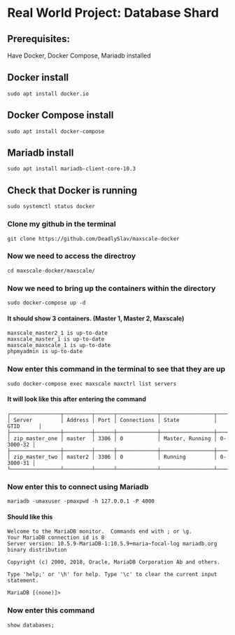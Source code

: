 # Real World Project: Database Shard
## Prerequisites:
Have Docker, Docker Compose, Mariadb installed

## Docker install
```
sudo apt install docker.io
```
## Docker Compose install
```
sudo apt install docker-compose
```
## Mariadb install
```
sudo apt install mariadb-client-core-10.3 
```
## Check that Docker is running
```
sudo systemctl status docker
```


### Clone my github in the terminal
```
git clone https://github.com/DeadlySlav/maxscale-docker
```
### Now we need to access the directroy 
```
cd maxscale-docker/maxscale/
```
### Now we need to bring up the containers within the directory
```
sudo docker-compose up -d
```
#### It should show 3 containers. (Master 1, Master 2, Maxscale) 
```
maxscale_master2_1 is up-to-date
maxscale_master_1 is up-to-date
maxscale_maxscale_1 is up-to-date
phpmyadmin is up-to-date
```
### Now enter this command in the terminal to see that they are up
```
sudo docker-compose exec maxscale maxctrl list servers
```
#### It will look like this after entering the command 
```
┌────────────────┬─────────┬──────┬─────────────┬─────────────────┬───────────┐
│ Server         │ Address │ Port │ Connections │ State           │ GTID      │
├────────────────┼─────────┼──────┼─────────────┼─────────────────┼───────────┤
│ zip_master_one │ master  │ 3306 │ 0           │ Master, Running │ 0-3000-32 │
├────────────────┼─────────┼──────┼─────────────┼─────────────────┼───────────┤
│ zip_master_two │ master2 │ 3306 │ 0           │ Running         │ 0-3000-31 │
└────────────────┴─────────┴──────┴─────────────┴─────────────────┴───────────┘
```
### Now enter this to connect using Mariadb
```
mariadb -umaxuser -pmaxpwd -h 127.0.0.1 -P 4000
```
#### Should like this 
```
Welcome to the MariaDB monitor.  Commands end with ; or \g.
Your MariaDB connection id is 8
Server version: 10.5.9-MariaDB-1:10.5.9+maria~focal-log mariadb.org binary distribution

Copyright (c) 2000, 2018, Oracle, MariaDB Corporation Ab and others.

Type 'help;' or '\h' for help. Type '\c' to clear the current input statement.

MariaDB [(none)]> 
```
### Now enter this command 
```
show databases;
```




